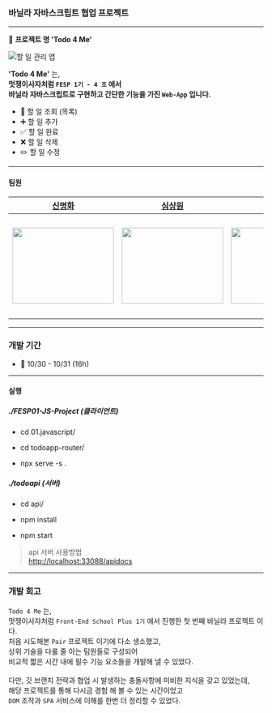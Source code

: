 ### 바닐라 자바스크립트 협업 프로젝트

---

📃 **프로젝트 명 'Todo 4 Me'**

![할 일 관리 앱](https://blog.kakaocdn.net/dn/bgBT2t/btszAm1JNip/qmnAqq9EijYX63nEx6QI10/img.gif)

**'Todo 4 Me'** 는,<br>
**멋쟁이사자처럼 `FESP 1기 - 4 조` 에서**<br>
**바닐라 자바스크립트로 구현하고 간단한 기능을 가진 **`Web-App`** 입니다.**

-   👀 할 일 조회 (목록)
-   ➕ 할 일 추가
-   ✅ 할 일 완료
-   ❌ 할 일 삭제
-   ✏️ 할 일 수정

---

#### 팀원

|                         [신명화](https://github.com/MyoungHwaShin)                          |                            [심상원](https://github.com/ssb1565b)                            |                              [안승지](https://github.com/s-ja)                              |                            [신은수](https://github.com/ShinEun9)                            |
| :-----------------------------------------------------------------------------------------: | :-----------------------------------------------------------------------------------------: | :-----------------------------------------------------------------------------------------: | :-----------------------------------------------------------------------------------------: |
| <img width="200" height="150" src="https://avatars.githubusercontent.com/u/73214037?v=4" /> | <img width="200" height="150" src="https://avatars.githubusercontent.com/u/96659041?v=4" /> | <img width="200" height="150" src="https://avatars.githubusercontent.com/u/69342971?v=4" /> | <img width="200" height="200" src="https://avatars.githubusercontent.com/u/75666099?v=4" /> |

---

### 개발 기간

-   📆 10/30 - 10/31 (16h)

---

#### 실행

##### ./FESP01-JS-Project (클라이언트)

-   cd 01.javascript/

-   cd todoapp-router/

-   npx serve -s .

##### ./todoapi (서버)

-   cd api/

-   npm install

-   npm start

> api 서버 사용방법<br><http://localhost:33088/apidocs>

---

### 개발 회고

`Todo 4 Me` 는,<br>
멋쟁이사자처럼 `Front-End School Plus 1기` 에서 진행한 첫 번째 바닐라 프로젝트 이다.<bR>
처음 시도해본 `Pair` 프로젝트 이기에 다소 생소했고,<br>
상위 기술을 다룰 줄 아는 팀원들로 구성되어<br>
비교적 짧은 시간 내에 필수 기능 요소들을 개발해 낼 수 있었다.<br>
<br>
다만, 깃 브랜치 전략과 협업 시 발생하는 충돌사항에 미비한 지식을 갖고 있었는데,<br>
해당 프로젝트를 통해 다시금 경험 해 볼 수 있는 시간이었고<br>
`DOM` 조작과 `SPA` 서비스에 이해를 한번 더 정리할 수 있었다.
